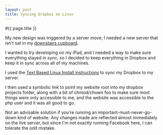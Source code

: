 ```yaml
---
layout: post
title: Syncing Dropbox on Linux
---
```


#{{ page.title }}

My new design was triggered by a server move; I needed a new server that isn't sat in my [downstairs cupboard](/2010/01/07/New_Server.html).

I wanted to try developing on my iPad, and I needed a way to make sure everything stayed in sync, so I decided to keep everything in Dropbox and keep it in sync across all of my machines.

I used the [Text Based Linux Install instructions](http://www.dropboxwiki.com/Text_Based_Linux_Install) to sync my Dropbox to my server.

I then used a symbolic link to point my website root into my dropbox projects folder, along with a bit of chmod/chown foo to make sure most things were only accessible to me, and the website was accessible to the php user and it was all good to go.

Not an advisable solution if you're running an important-must-never-go-down kind of website. Any changes made are reflected almost immediately on the live server, but since I'm not exactly running Facebook here, I can tolerate the odd mistake.
